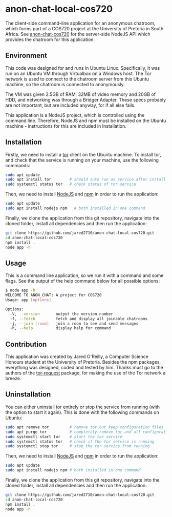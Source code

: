 # anon-chat-local-cos720
The client-side command-line application for an anonymous chatroom, which forms part of a COS720 project at the University of Pretoria in South Africa. See [anon-chat-cos720](https://github.com/jared2710/anon-chat-cos720/) for the server-side NodeJS API which provides the chatroom for this application.

## Environment
This code was designed for and runs in Ubuntu Linux. Specifically, it was run on an Ubuntu VM through Virtualbox on a Windows host. The Tor network is used to connect to the chatroom server from this Ubuntu machine, so the chatroom is connected to anonymously.

The VM was given 2.5GB of RAM, 32MB of video memory and 20GB of HDD, and networking was through a Bridger Adapter. These specs probably are not important, but are included anyway, for if all else fails.

This application is a NodeJS project, which is controlled using the command line. Therefore, NodeJS and npm must be installed on the Ubuntu machine - instructions for this are included in Installation.

## Installation

Firstly, we need to install a [tor](https://2019.www.torproject.org/docs/debian.html.en) client on the Ubuntu machine. To install tor, and check that the service is running on your machine, use the following commands:

```bash
sudo apt update
sudo apt install tor        # should auto run as service after install
sudo systemctl status tor   # check status of tor service
```

Then, we need to install [NodeJS](https://nodejs.org/) and [npm](https://www.npmjs.com/) in order to run the application:

```bash
sudo apt update
sudo apt install nodejs npm   # both installed in one command
```

Finally, we clone the application from this git repository, navigate into the cloned folder, install all dependencies and then run the application:

```bash
git clone https://github.com/jared2710/anon-chat-local-cos720.git
cd anon-chat-local-cos720
npm install .
node app -h
```

## Usage
This is a command line application, so we run it with a command and some flags. See the output of the help command below for all possible options:

```bash
$ node app -h
WELCOME TO ANON_CHAT: A project for COS720
Usage: app [options]

Options:
  -V, --version       output the version number
  -f, --fetch         fetch and display all joinable chatrooms
  -j, --join [room]   join a room to see and send messages
  -h, --help          display help for command
```

## Contribution
This application was created by Jared O'Reilly, a Computer Science Honours student at the University of Pretoria. Besides the npm packages, everything was designed, coded and tested by him. Thanks must go to the authors of the [tor-request](https://www.npmjs.com/package/tor-request) package, for making the use of the Tor network a breeze.

## Uninstallation

You can either uninstall tor entirely or stop the service from running (with the option to start it again). This is done with the following commands on Ubuntu:

```bash
sudo apt remove tor         # remove tor but keep configuration files
sudo apt purge tor          # completely remove tor and all configuration files
sudo systemctl start tor    # start the tor service
sudo systemctl status tor   # check if the tor service is running
sudo systemctl stop tor     # stop the tor service from running
```

Then, we need to install [NodeJS](https://nodejs.org/) and [npm](https://www.npmjs.com/) in order to run the application:

```bash
sudo apt update
sudo apt install nodejs npm # both installed in one command
```

Finally, we clone the application from this git repository, navigate into the cloned folder, install all dependencies and then run the application:

```bash
git clone https://github.com/jared2710/anon-chat-local-cos720.git
cd anon-chat-local-cos720
npm install .
node app -h
```
